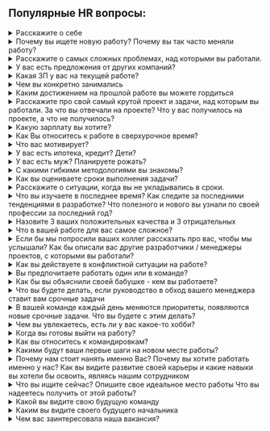 ## Популярные HR вопросы:

<details>
<summary>Расскажите о себе</summary>

`Самопрезентация` `Всегда`

***

**💡 Зачем спрашивают?**
> 1. Узнать о том, чего нет в резюме
> 2. Увидеть, как вы излагаете мысли
> 3. Понять, что важно для вас
> 4. Расслабить перед дальнейшими вопросами

**✅ Как отвечать**
> План рассказа:
> Вводная - как выбрал профессию и чему учился
> Основные проекты, команды и моя роль в них
> В чем мои сильные стороны
> Чего хочу и почему хочу к вам

> Советы
> 1. Уложите рассказ в 2-3 минуты. Говорите спокойно, но энергично.
> 2. Не используйте сложные термины
> 3. Нужно рассказывать коротко, емко и только то, что важно работодателю.

**❌ Как не надо отвечать**
> 1. “Я программист.”, “Я Все написал в резюме” - проще сразу послать их нахер и сэкономить время.
> 2. Тупо перечислять места работы и вашу роль - скучно, бесполезно.
> 3. Пересказывать всю вашу жизнь - 90% работодателей даже не волнует закончили-ли вы ВУЗ.

***
</details>

<details>
<summary>Почему вы ищете новую работу? Почему вы так часто меняли работу?</summary>

`Вопрос с подвохом` `Всегда`

***

**💡 Зачем спрашивают?**
> 1. Поможет понять, чего вы хотите и чего избегаете.
> 2. Оценить, “не бегунок ли ты часом”.
> 3. Узнать, из-за чего вы можете уволиться опять и можно ли этого избежать.
> 4. Можно услышать про конфликт и действия кандидата, пытался ли он решить проблему.

**✅ Как отвечать**
> Покажите ответом что хотите развития и что именно у этого работодателя сможете расти. Также убедите его, что увольняетесь редко и по серьезным причинам, которые не повторятся вновь или не зависят от вас.

> Пример ответа: “Я уже два года работаю в компании над проектом банкинга, знаю вдоль и поперек весь код. Задачи выполняю быстрее чем планировалось. Челенджей нету, а хочется. Я несколько раз ходил к руководителю, чтобы обсудить это. Новых проектов не намечается”

**❌ Как не надо отвечать**
> 1. “Попросили уйти”, “На самом деле меня увольняют”. Не убеждайте будущего работодателя, что с вами что-то не так.
> 2. “В компании одни п*дорасы”. Такой ответ говорит о том, что вы не можете сработаться с людьми, и это повторится.
> 3. “На моё место взяли другого разработчика” - похоже вы сотрудник с проблемами, раз вас решили заменить другим.
> 4. “3 года не повышают ЗП” - а почему? Вы не справляетесь? Лучше сказать, что “нет развития”.
> 5. “Вы - компания мечты. Всегда хотел к вам” . В ваших интересах показать что у вас есть ещё предложения и за вас нужно побороться.

***
</details>

<details>
<summary>Расскажите о самых сложных проблемах, над которыми вы работали.</summary>

`Вопрос с подвохом` `Часто`

***

**💡 Зачем спрашивают?**
> 1. Умение работать в нестандартных условиях или в сжатые сроки.
> 2. Понять реальный уровень компетенций. Без опыта невозможно подробно рассказать о проблемах и нюансах.
> 3. Понять насколько сложные перед вами стояли задачи, как вы их решали

**✅ Как отвечать**
> Здесь хотят услышать подход к решению проблем.
> 1. Вспоминайте какую-то срочную, сложную задачу.
> 2. Объясняете, почему она важна и почему сложна.
> 3. Рассказываете, как разбирались в проблеме.
> 4. Как в итоге решили.

**❌ Как не надо отвечать**
> Любой отказ рассказывать будет воспринят негативно.
Случай, который в решили в течение дня - недостаточно круто прозвучит.

***
</details>

<details>
<summary>У вас есть предложения от других компаний?</summary>

`Вопрос с подвохом` `Часто`

***

**💡 Зачем спрашивают?**
> Рекрутеры задают этот вопрос чтобы узнать сколько у них времени на обратную связь. Также пытаются понять насколько вы востребованы и есть ли у работодателя конкуренты.

**✅ Как отвечать**
> “Да, есть другие интересные предложения, но хочу рассмотреть ваш вариант, потому что..." Подумайте и запишите ответ, например: у вас крутой проект, сильная команда, правильная культура. Работодатель должен чувствовать, что конкурирует с другими предложениями. И что у него мало времени на хантинг. Как в маркетинге и продажах это подталкивает человека захотеть “купить” здесь и сейчас. Если есть офферы - говорите, что компании ждут ответа до определенной даты. Если нет - говорите, что есть. Никто не имеет права требовать назвать имя компании, расскажите в общем - этого достаточно.

**❌ Как не надо отвечать**
> 1. Не говорите что получили уже 15 предложений и будете выбирать. Во-первых, непонятно сколько времени уйдет на выбор. Во-вторых, вы говорите работодателю чтобы он не рассчитывал на вас, так как конкурентов много.
> 2. Не критикуйте другие предложения, это понизит вашу ценность. Работодатель перестает чувствовать конкуренцию и понимает что можно прогибать, например по деньгам.
> 3. Не говорите, что постоянно в поиске и что регулярно зовут на собеседования. Работодатель подумает, что вы так же легко уйдете из его компании.

***
</details>

<details>
<summary>Какая ЗП у вас на текущей работе?</summary>

`Вопрос с подвохом` `Часто`

***

**💡 Зачем спрашивают?**
> 1. HR или будущий руководитель ищет повод, чтобы поторговаться и скинуть оклад, прежде чем сделать оффер.
> 2. Если текущая ЗП больше того, что они готовы предложить - закончить собеседование и сэкономить всем время.

**✅ Как отвечать**
> Называйте сумму в 85-90% от той, которую вы хотите получить в оффере. Например, сейчас получаете 50 т.р., верите, что эта компания согласиться на 120 т.р. - отвечайте “сейчас получаю 100 т.р.”.

**❌ Как не надо отвечать**
> "Это коммерческая тайна", "А какая вам разница?"

***
</details>

<details>
<summary>Чем вы конкретно занимались</summary>

`Вопрос с подвохом` `Всегда`

***

**💡 Зачем спрашивают?**
> Если вы ответили плохо на вопрос: "Что вы делали на прошлом месте" , то собеседующим не понятно, чем именно занимались вы. Есть сомнения, что вы делали ценную для этой вакансии работу...

**✅ Как отвечать**
> Делайте акценты на задачах, которые релевантны текущей вакансии.
Надежный способ успокоить интервьюера - сказать "70% времени разрабатывал новый функционал, 20% - багфиксы и продумывание архитектуры, 10%  митинги и бюрократия"

**❌ Как не надо отвечать**
> "Половину времени настраивал среду для работы, доступы, участвовал в митингах"

***
</details>

<details>
<summary>Каким достижением на прошлой работе вы можете гордиться</summary>

`Вовлеченность` `Часто`

***

**💡 Зачем спрашивают?**
> Интервьюер пытается понять как вы относитесь к своей работе. Если кандидат рассказывает о результатах, то скорее всего он увлечен работой и может сопоставить свои действия и результат для компании. От таких людей можно ждать новых достижений.
Человеку, который работает 40 часов в неделю и только двигает в джире таски от менеджера, будет сложно ответить на этот вопрос. Работодатель поймет что кандидат просто “рабочие руки”, ожидать от него свершений не стоит. Такому можно предложить оклад поменьше.

**✅ Как отвечать**
> 1. Вспоминайте какие сложные задачи решили. Которые требовали обучения, дополнительного времени, ресурсов.
> 2. Упаковывайте результат в метрики, и описывайте конкретными словами: сократил расходы на; внедрил практику или технологию X; вырос до мидла за 2 месяца; обучил трех стажеров за 3 месяца - устроились джунами к нам; разработал архитектуру модуля/приложения X;

> Примеры хорошего ответа:
>1. “В компании не было юнит-тестирования. Я провел анализ подходящих фреймворков, подготовил материалы, рассказал всем на презентации и начал обучать людей. Практику успешно внедрили, чем я и горжусь.”
>2. “Была проблема с деплоем, разобрался в docker-е, перевел проект на него. Теперь без проблем можно деплоить проект на любую систему и не устанавливать кучу зависимостей. Быстрее разворачиваем проект для новых разработчиков”

**❌ Как не надо отвечать**
> 1. “Обучал/разрабатывал/делал” - важен результат, а не процесс. САМЫЙ популярный косяк. “Делал” трактуется как “тратил на это время и не факт, что получилось”. Приоритет и лучшие условия у программиста который: разработал, создал, запустил, внедрил.
> 2. ”Есть работа и я ее просто выполнял” - от любого человека в IT ждут большего. Унылый, неинициативный кандидат редко нужен. А если и нужен, то платить будут соответствующе и при случае - заменят
> 3. “Ничего, но теперь то буду стараться” - нет, не будешь. Если вчера не делал, завтра тоже не будешь. Измениться что-то может, на очень маловероятно и не факт, что в лучшую сторону.
> 4. “Горжусь сыном/дочкой” - это здорово, но услышать хотят больше про профессию.

***
</details>

<details>
<summary>Расскажите про свой самый крутой проект и задачи, над которым вы работали. За что вы отвечали на проекте? Что у вас получилось на проекте, а что не получилось?</summary>

`Вовлеченность` `Редко`

***

**💡 Зачем спрашивают?**
> Понять, что вас по - настоящему драйвит на работе. Какие задачи нравится решать. Узнать точки соприкосновения с той должностью, на которую вы хотите попасть

**✅ Как отвечать**
> От вас хотят услышать драйвовую историю. Берите за основу 5 составляющих любого проекта:
> 1. Техническая часть
> 2. Бизнесовая часть
> 3. Команда
> 4. Процессы
> 5. Успех проекта

**❌ Как не надо отвечать**
> "Обычный проект, ничего особенного не было" - унылый разговор к хорошему офферу не приведет

***
</details>

<details>
<summary>Какую зарплату вы хотите?</summary>

`Вопрос с подвохом` `Всегда`

***

**💡 Зачем спрашивают?**
> Почти всегда это уточняющий вопрос. В резюме вы уже указали зарплату. Вопрос задают в конце собеседования, чтобы уставшего вас прогнуть на меньшие деньги. Если вакансия очень интересная - можно назвать минимум который вы готовы обсуждать. Но если всем все понравилось, то просите столько сколько хотели, или больше.

**✅ Как отвечать**
> Это зависит от нескольких факторов, которые мы еще не обсуждали. Например, соц.пакет и другие льготы, а также от нематериальных факторов. Скажите, какой диапазон зарплат и социальный пакет ваша компания может предложить?
> Основываясь на уровне моей компетенции и опыта, я открыт для обсуждения зарплаты от ...

**❌ Как не надо отвечать**
> "Я уже согласен на любую зарплату — надоело ходить по собеседованиям". "Миллион евро." - вы разговариваете с человеком, который собеседований провел с 50 раз больше, чем вы. Несмешная шутка. "Я недавно взял ипотеку/кредит...". "Мой друг устроился на 300 000, я тоже столько хочу"

***
</details>

<details>
<summary>Как Вы относитесь к работе в сверхурочное время?</summary>

`Вопрос с подвохом` `Редко`

***

**💡 Зачем спрашивают?**
> Руководитель хочет убедиться, что вы будете бесплатно работать лишние 20-30 часов в неделю. Те, у кого не приняты сверхурочные, задавать этот вопрос не будут. Делайте выводы, хотите ли тут работать. Прежде чем отвечать - решите для себя, готовы ли вы круглосуточно пахать в этой компании. Если не готовы - говорите: “Отношусь негативно”.
> Перед интервью найдите людей, которые работают в этой компании или команде. Расспросите их о культуре и, как часто они работают не по 8 часов, а по 14. Выясните почему так происходит. 100%, что люди ответят и расскажут. Также посмотрите отзывы на ресурсах: otzovik, otrude и т.д. Можно много интересного прочитать о работодателе.

**✅ Как отвечать**
> 1. Покажите работодателю, что лояльны к сверхурочным, когда это нужно. “Если дедлайн - то могу задержаться ради проекта”
> 2. Задайте встречный вопрос - “как часто вы работаете сверхурочно”, “как оплачиваются эти часы”. Если у интервьюера бомбанет от вопросов, стоит задуматься - нужно ли работать в этой компании)

**❌ Как не надо отвечать**
> Спорный ответ: “На прошлых местах работал по 14 часов” - чаще это поймут как плюс, показывающий мотивацию и производительность, но иногда и негативно воспримут.
> Плохо: “Да, конечно, по двойной ставке” - если компания практикует переработки и не платит за них - вы выбываете. А если платит - эти деньги вы все равно получите. В обоих случаях ответ не покажет вас с лучшей стороны.

***
</details>

<details>
<summary>Что вас мотивирует?</summary>

`Мотивация` `Часто`

***

**💡 Зачем спрашивают?**
> Лучше понять вашу личность, стиль работы и квалификацию, а также определить, подходите ли вы для этой должности, команды и культуры.

**✅ Как отвечать**
> Меня мотивирует работа над крутым проектом/продуктом - прям как у вас.
> Меня мотивирует работа в крутой команде - прям как у вас.
> Меня мотивирует работа с крутыми процессами - прям как у вас.
> Ищите точки соприкосновения с компанией - ваc мотивирует то, что уже есть в этой компании.

**❌ Как не надо отвечать**
> "Только увеличение заработной платы" - все хотят больше денег. Но если это первое, что вы скажете , с вами не интересно продолжать.
> "Когда приезжаю домой, меня встречают жена и дочка" - в контексте разговора о приеме на работу профессионала услышать такое - не в тему.

***
</details>

<details>
<summary>У вас есть ипотека, кредит? Дети?</summary>

`Плохой вопрос` `Редко`

***

**💡 Зачем спрашивают?**
> Целая каста руководителей считают, что человек с кредитами, семьей, ипотекой - будет лоялен и привязан к компании. А еще в “болотах” считается, что ипотечникам можно ЗП не поднимать - они осторожнее меняют работу, ведь там испытательный срок, неизвестная компания, ЗП может оказаться серой, да и банально сил нет по собеседованиям ходить.
> Для IT компании такой вопрос - плохой знак.

**✅ Как отвечать**
> Честный ответ. Из подобных вопросов можно и нужно извлечь выгоду для себя. Если вопрос задаёт ваш будущий руководитель - ответьте честно, а затем поинтересуйтесь почему ему интересно знать такие подробности. Узнаете с кем вам придется работать)

**❌ Как не надо отвечать**
> Единственный неправильный вариант - увиливать и грубить в ответ.

***
</details>

<details>
<summary>У вас есть муж? Планируете рожать?</summary>

`Плохой вопрос` `Редко`

***

**💡 Зачем спрашивают?**
> Опасаются потерять деньги и время, потому что декретница или молодая мама может быть проблемой.

**✅ Как отвечать**
> Хотите ли вы в декрет сейчас или нет - в любом случае выгодно убеждать, что в декрет в ближайшие годы вы не уйдете. Главное, нельзя задумываться в ответ на этот вопрос. Уверенно и быстро отвечайте “нет, пока не думала о детях”; “Хочу строить карьеру”, “Через 3 года собираемся взять свое жилье в ипотеку, тогда и подумаем”;

**❌ Как не надо отвечать**
> Единственный неправильный вариант - увиливать и грубить в ответ.

***
</details>

<details>
<summary>С какими гибкими методологиями вы знакомы?</summary>

`Опыт Agile` `Редко`

***

**💡 Зачем спрашивают?**
> Просто хотят понять какой у вас опыт. К гибким подходам положительно относятся во многих компаниях. Пока вы будете обсуждать этот вопрос, работодатель поймет ваше отношение к такому стилю работы.

**✅ Как отвечать**
> Почитайте про Kanban, SCRUM, XP. Выпишите ключевые моменты. Запомните хотя бы 1/3 из материала - уже будете круче чем большинство кандидатов.

**❌ Как не надо отвечать**
> Не работал, не знаю ничего
"Работал по скрам, но у нас было говеный скрам. Щас я расскажу как надо на самом деле".

***
</details>

<details>
<summary>Как вы оцениваете сроки выполнения задачи?</summary>

`Планирование` `Часто`

***

**💡 Зачем спрашивают?**
> 1. Кандидат способен сам оценить задачу?
> 2. Как кандидат коммуницирует с командой при оценке
> 3. Как часто кандидат попадает в оценку

**✅ Как отвечать**
> Пишу план, выделяю непонятные вещи, выясняю что является целью, накладываю риски -> получается оценка

**❌ Как не надо отвечать**
> "я не оценивал, проджект приносил задачу - я ее делал по факту."
"За сроки я не отвечал".

***
</details>

<details>
<summary>Расскажите о ситуации, когда вы не укладывались в сроки.</summary>

`Планирование` `Часто`

***

**💡 Зачем спрашивают?**
> В разговоре о сорванных сроках выясняется много интересного о кандидате. Проверяем уже конкретный опыт, знания и поведение в конкретных рабочих задачах.
> 1. Серьезно ли относитесь к обязательствам перед другими.
> 2. Как понимаете, что не укладываетесь в сроки.
> 3. Не мешает ли гордость признать про*б, а главное, сделать выводы.
> 4. Даете ли свою оценку, если чужая неверна.
> 5. Умеете ли планировать и оценивать сроки.
> 6. Что будете делать, чтобы исправить ситуацию.
> 7. Чем готовы пожертвовать, чтобы успеть.

**✅ Как отвечать**
> Ключевые шаги, при сорванных сроках:
> 1. Оценить новый срок и учесть ошибки
> 2. Предупредить руководителя
> 3. Предложить конкретные действия:
   а) Привлечь помощь;
   б) Работать сверхурочно;
   в) Договориться и сдвинуть срок;
   г) Изменить постановку задачи, состав работ;
   д) Отказаться от менее приоритетных задач;
> 4. Предупредить людей, чья работа зависит от завершения вашей работы
> 5. Первым делом брать в работу ту часть задачи, которая самая рискованная и непроработанная.

> Пример хорошего ответа: “Считаю что такие ситуации нормальны в нашей работе. Часто приходиться работать с задачами высокой неопределенности и тут главное держать в курсе команду и заинтересованные стороны. Когда подобные ситуации происходят, я рассказываю о проблеме команде и руководителю, дальше решаем, нужно ли привлечь помощь, изменить сроки или упростить задачу. Например, перенести часть функционала в следующий релиз.”

**❌ Как не надо отвечать**
> 1. “Во всем виновато НАТО/кризис/отдел тестирования, аналитики и т.д.” - винить окружающих это неконструктивно и бесполезно. Покажите умение решать проблемы, а не создавать новые.
> 2. “Мне спустили срок сверху” - даже в таком случае надо уметь доказать свою оценку и риски через аргументы.
> 3. “Да, но это не моя проблема. Сделаю, когда сделаю.” - комментарии не требуются)

***
</details>

<details>
<summary>Что вы изучаете в последнее время? Как следите за последними тенденциями в разработке? Что полезного и нового вы узнали по своей профессии за последний год? </summary>

`Работа над собой` `Часто`

***

**💡 Зачем спрашивают?**
> 1. Как вы улучшаете свои навыки и знания прямо сейчас
> 2. Насколько ваши интересы в плане развития совпадают

**✅ Как отвечать**
> 1. Подготовьте план развития, со сроками, целями, темами, скилами и т.д. Интервьюеры ссутся от радости когда слышат о таком. Да и само упражнение полезное.
> 2. Рассказывайте о вещах которые пригодятся работодателю: переписывают legacy? Скажите что как раз разбираетесь и тестируете тонкости новой версии.
>3. Расскажите о книгах, статьях, онлайн курсах, видео с youtube, паттернах которые изучили и т.д. Ограничений нет.

> Как быть если вы не развиваетесь:
> 1. Рассказывайте о том что изучали год, два, три назад. Освежите память, чтобы казалось, что вы неделю назад закончили изучать тему.
> 2. Посмотрите, что в тренде по специальности: книги, статьи, курсы, либы... Почитайте один вечер - на интервью скажете что уже две недели изучаете.

**❌ Как не надо отвечать**
> “Ничего не учу. Все что мне нужно - уже знаю”
> “Последние месяцы/годы нет времени: семья, работа и переезд” - Так говорят те, кто никогда и не прилагал усилий на развитие. Исключения бывают редко.
> “Учу английский, чтобы наконец-то уехать в Америку, как только получится” = “я к вам временно”.

***
</details>

<details>
<summary>Назовите 3 ваших положительных качества и 3 отрицательных</summary>

`Работа над собой` `Часто`

***

**💡 Зачем спрашивают?**
> 1. Вас сравнят с другими кандидатами и выберут того, кто больше подходит по культуре, духу и т.п.
> 2. Отсеивание неадекватов. 10% кандидатов на этом вопросе бракуются.
> 3. Проверяют насколько вы способны в самоанализ. Если нанимают спеца надолго и на вырост, это хорошо поднимает вас в глазах работодателя.

**✅ Как отвечать**
> Плюсы - составьте список важных качеств на подобной позиции или в этой компании. Ищите вдохновение в описании вакансии. Например:
> 1. "Постоянно развиваю свои компетенции".
> 2. “Беру и делаю - разберусь и найду информацию для решения любой задачи”.
> 3. “Всегда добиваюсь результата”.

> Минусы - выбирайте некритичные организационные или технические вещи. И обязательно рассказывайте как планируете их устранять.
> 1. “Излишне дотошен, но учусь находить компромисс“.
> 2. “Не люблю заниматься рутинной, поэтому тщательно выбираю компанию, в которой буду работать”.
> 3. “Пока что у меня мало навыков в работе с БД, как раз прохожу курс”.

**❌ Как не надо отвечать**
> “часто опаздываю”, “шлю на х*й если не могу договориться”, “не делаю задачу, если она мне не нравится”, “буду занозой в попе. если что - уволюсь и уведу сотрудников”.

***
</details>

<details>
<summary>Что в вашей работе для вас самое сложное?</summary>

`Работа над собой` `Редко`

***

**💡 Зачем спрашивают?**
> 1. Какие слабые стороны вы видите в своих навыках.
> 2. Что вы делаете, чтобы исправить это.

**✅ Как отвечать**
> Проведите параллель с вашим планом развития, чтобы показать, что решаете эти сложности. Например: "Пару месяцев назад понял, что плаваю в работе с базами данных. Занёс это в свой план развития и сейчас как раз прохожу курс на эту тему"

**❌ Как не надо отвечать**
> "Работать с людьми" - хоть и честно, это существенный минус
> "Работать весь день"
> "Делать задачи, которые я не хочу делать" - если это упомянули, значит не редкость, значит будет проблемой

***
</details>

<details>
<summary>Если бы мы попросили ваших коллег рассказать про вас, чтобы мы услышали? Как бы описали вас другие разработчики / менеджеры проектов, с которыми вы работали?</summary>

`Работа с людьми` `Часто`

***

**💡 Зачем спрашивают?**
> 1. Оценивается умение и стремление работать в команде.
> 2. Собираете ли вы фидбек по своей работе.
> 3. Осознаете ли моменты, где вы недостаточно хорошо справляетесь.

**✅ Как отвечать**
> "Я периодически спрашиваю про это своего менеджера, тим лида, ментора. Получаю конструктивный фидбек. Им нравится то, что я постоянно развиваюсь; ответственно отношусь к своим задачам и срокам; стараюсь во благо проекта; всегда готов помочь коллегам;"

**❌ Как не надо отвечать**
> Не говорите про негатив - вообще. Рассказывать, почему вам никогда не давали фидбек - не надо.

***
</details>

<details>
<summary>Как вы действуете в конфликтной ситуации на работе?</summary>

`Работа с людьми` `Редко`

***

**💡 Зачем спрашивают?**
> 1. Отсеять опасных неадекватов. Да, в IT тоже иногда бьют друг другу лица.
> 2. Отсеять проблемных сотрудников и исключить ходячую головную боль.
> 3. Действительно хотят понять как вы будете действовать в конфликтной ситуации, есть ли у вас навык выхода из них.
> 4. Прощупывают ваши способности строить отношения в принципе, что кратно влияет на эффективность и раскрывается в вашем ответе на вопрос.

**✅ Как отвечать**
> 1. Говорить, что вы развивали конфликт не стоит.
> 2. Показывайте, что вы за мирное решение и что с вашим приходом конфликтов станет меньше.
> 3. Расскажите, что попав в конфликт вы:
   а) Ставите себя на место другой стороны;
   б) “Открыты к разговору”;
   в) Готовы признавать ошибки;
   г) Находите компромисс в диалоге;
   д) Просите совета у руководителя и других коллег, если нужно;
   е) Заранее строите доверительные отношения с людьми, чтобы конфликтов было меньше;
   ж) Только если предыдущие пункты не сработали, а проблема как риск для проекта осталась, обращаетесь за помощью.
> 4. Интервьюер должен услышать, что победила дружба.
> 5. Без заготовленного заранее кейса вам будет сложно на ходу правильно себя показать - запишите пару ситуаций.

**❌ Как не надо отвечать**
> “После работы я поговорил бы с ним как мужчина с мужчиной”, “Выскажу руководителю в лицо все что о нем думаю”, “Почти всегда я прав, нужно это доказать любыми силами”

***
</details>

<details>
<summary>Вы предпочитаете работать один или в команде?</summary>

`Работа с людьми` `Часто`

***

**💡 Зачем спрашивают?**
> От любого сотрудника ждут способности и желания выстроить неконфликтные рабочие отношения с кем угодно.
> Изолированных от людей ролей в IT нет. Всегда нужно с кем то совместно работать.
> От кандидата ожидают умение работать и так и так.
> 1. Когда надо решить задачу и выполнить цель - вы способны сделать это самостоятельно без постоянного дергания команды.
> 2. Вы можете весь день просидеть в парном кодинге. При этом не умереть, не поругаться с коллегой и вместе добиться результата.
> 3. Если у вас проблема, которая мешает двигаться дальше, и вы понимаете что не решите её сами - вы не будете сидеть ещё 3 дня один на один с задачей, пока начальник не спросит и не узнает грустную новость

**✅ Как отвечать**
> Пример: “Доводилось работать над проектом самостоятельно, но я считаю, что в команде работа идет продуктивнее. Потому что команда мотивирует делать больше и лучше, всегда есть с кем посоветоваться и у кого поучиться. Мне нравится помогать своей команде и достигать общего результата.”

**❌ Как не надо отвечать**
> 1. “Мне не нужна команда, я все делаю сам” - этот вопрос не про компетенции. Так вы покажете, что не понимаете зачем нужны отношения в коллективе.
> 2. “Не люблю людей. Совсем” - согласен, люди г*вно. Но как говорил мой дед: “я твой дед мы живем в социуме, а не в лесу”;
> 3. “Мне работается лучше, когда меня не отвлекают и я могу сконцентрироваться” - у всех так. Но вопрос - “Вы с людьми работать можете?”, и вам нужно убедить человека, что можете.

***
</details>

<details>
<summary>Как бы вы объяснили своей бабушке - кем вы работаете? </summary>

`Работа с людьми` `Редко`

***

**💡 Зачем спрашивают?**
> Навыки коммуникации и взаимодействия. Иногда бывает важно понять - насколько кандидат может излагать свои мысли доступным языком, а не в технических терминах.

**✅ Как отвечать**
> Постарайтесь дать максимально лёгкий и доступный для понимания ответ.

**❌ Как не надо отвечать**
> Начать объяснять теорию так, как написано в умных книжках.

***
</details>

<details>
<summary>Что вы будете делать, если руководство в обход вашего менеджера ставит вам срочные задачи</summary>

`Работа с людьми` `Редко`

***

**💡 Зачем спрашивают?**
> Ответ на вопрос покажет ваше отношение к такому стилю работы. Существуют адекватные способы с этим работать. Но умеете ли вы?

**✅ Как отвечать**
> "Это нередкая и нормальная ситуация, с которой можно работать.
Мои задачи при этом:
> 1) Уметь перестроиться и быстро дать результат, когда это нужно
> 2) Показывать прозрачность моей работы, чтобы мой руководитель легко и эффективно принимал решение, что важнее
> 3) Оповещать всех, кто ждет результата моей работы, об изменениях в приоритетах и сроках

> Если приносят очевидно сверхсрочную задачу - оповещу остальных и руководителя, а затем пойду и сделаю.
> Если дают умеренно срочную задачу - обсужу с руководителем, затем сообщу о сроке решения.
> Когда нет возможности посоветоваться - расспрошу побольше и сам изменю приоритеты.
> В КАЖДОМ таком случае буду напоминать, что продуктивнее ставить задачи через моего руководителя."

**❌ Как не надо отвечать**
> "Буду работать 24 на 7", "Уволюсь"

***
</details>

<details>
<summary>В вашей команде каждый день меняются приоритеты, появляются новые срочные задачи. Что вы будете с этим делать?</summary>

`Работа с людьми` `Редко`

***

**💡 Зачем спрашивают?**
> Такие ситуации действительно бывают. Главное чтобы это не было постоянным режимом работы.
> 1. Умеете ли вы договариваться с другими людьми в компании
> 2. Как вы приоритезируете свои задачи

**✅ Как отвечать**
> Обсуждаю с менеджером ситуацию. Подсвечиваю риски по текущим задачам, рассказываю сколько осталось. Если решаем что задача действительно горит - оповещаю остальных, что их задача будет сделана позже, объясняю почему.

**❌ Как не надо отвечать**
> "Не смогу так работать"

***
</details>

<details>
<summary>Чем вы увлекаетесь, есть ли у вас какое-то хобби? </summary>

`Увлечения` `Редко`

***

**💡 Зачем спрашивают?**
> 1. Понять уровень социализации - насколько вы умеете строить отношения с другими людьми
> 2. Понять умеете ли вы вообще отдыхать от работы. Если нет, то потенциально вы либо уже словили перегорание, либо скоро словите

**✅ Как отвечать**
> Просто расскажите чем увлекаетесь в свободное время. Главное не затягивайте - не нужно 15 минут описывать ваше восхождение на эверест. Желательно упомянуть про подвижные, спортивные, а также социальные вылазки. 2 раза сходили на пейнтбол - "хожу с друзьями на пейнтбол". "Танки" тоже можно упомянуть, это не плохо.

**❌ Как не надо отвечать**
> 1. "Работа - это мое главное хобби" - HR может и зайдет такой ответ, но любой адекватный руководитель понимает что вы можете сгореть в любой момент.
> 2. "Выхожу из дома 1 раз в неделю" - имеете право, но немало людей негативно отнесутся, к сожалению.
> 3. "Люблю своих друзей. Мы часто разговариваем о боге. Вот вам кстати буклетик"

***
</details>

<details>
<summary>Когда вы готовы выйти на работу?</summary>

`Формальность` `Часто`

***

**💡 Зачем спрашивают?**
> Работодатель проверяет насколько активно вы ищете работу. Говорите как есть. Обычно, компаниям не интересно ждать 3 месяца, пока вы закончите проект и передадите дела. К тому же, на практике таких кандидатов можно не дождаться.

**✅ Как отвечать**
> 1) Если Вы решили выйти на работу как можно быстрее, так и говорите: Я готов выйти на работу уже с завтрашнего числа. Когда вы хотите, чтобы я начал?
> 2) Если же Вам надо отрабатывать 2 недели на старой работе, говорите точную дату, с которой сможете начать работать.

**❌ Как не надо отвечать**
> "Я не знаю, я ещё не говорил об этом со своим руководством" - нужна уверенность, иначе сделают пометку "сам не знает когда выйдет, будет мозг иметь"

***
</details>

<details>
<summary>Как вы относитесь к командировкам?</summary>

`Формальность` `Редко`

***

**💡 Зачем спрашивают?**
> Подвоха тут нет. Хотят понять можно ли отправлять вас по командировкам и как часто

**✅ Как отвечать**
> Отвечайте как есть. Отличный повод узнать, часто ли нужно будет ездить. Если вам не подходит - лучше не идти к ним.

**❌ Как не надо отвечать**
> Не надо врать или приукрашивать: "Если X2 к ЗП + командировочные + доп отпуск, то подумаю" - осторожно узнайте про условия, но не вставайте в агрессивную позу сразу.

***
</details>

<details>
<summary>Какими будут ваши первые шаги на новом месте работы?</summary>

`Планирование` `Редко`

***

**💡 Зачем спрашивают?**
> Очень сложный вопрос. Задают кандидатам на позиции senior и выше.
Ожидают, что вы покажете полное понимание ситуации (хоть и без деталей). Критично попасть в их ожидания.

**✅ Как отвечать**
> К такому вопросу нужно готовиться. Выясните потребности работодателя:
> 1. Изучите описание вакансии
> 2. Распросите рекрутера при первом созвоне
> 3. Задавайте вопросы на собеседовании

> Основные направления, над которыми нужно работать в любой компании:
> 1. Техника - аудит системы
> 2. Понять что по команде. Кого обучать, кого нанимать
> 3. Выстроить базовые внутренние и внешние отношения
> 4. Инфраструктура, DevOps
> 5. План разработки - сроки, стоимость, состав команды

> Костяк, шаблон ответа можно заготовить заранее. 75% повторяется, надо потренироваться.

**❌ Как не надо отвечать**
> "Не знаю", "Буду делать что скажут." "Все нахрен переделаю, вы говно, я знаю как надо - научу"

***
</details>

<details>
<summary>Почему нам стоит нанять именно Вас? Почему вы хотите работать именно у нас? Как вы видите развитие своей карьеры и какие навыки вы хотели бы освоить, являясь нашим сотрудником</summary>

`Сочетание ваших планов и опыта с планами и потребностями компании` `Редко`

***

**💡 Зачем спрашивают?**
> 1. Услышать что-то новое и ключевое о кандидате, что повлияет на решение.
> 2. Оценить способность аргументировать и убеждать.
> 3. Понять, а сильно ли кандидат заинтересован в работе.

**✅ Как отвечать**
> Нужно как в продажах - говорить больше о клиенте и меньше о себе. Убеждайте, что вам нравятся культура, проекты, люди, которым приносят пользу эти проекты, подход компании к работе и сотрудникам.

> Выпишите себе следующие пункты и найдите на них ответы. Ищите в описании вакансии или спрашивайте у HR при первом созвоне. Много инфы можно накопать почитав о компании:
> 1. Их инструменты и технологии
> 2. Как устроены процессы в компании/команде, состав команды
> 3. Цели проекта/продукта
> 4. Обучение сотрудников
> 5. Чем предстоит заниматься
> 6. Каким видят идеального кандидата.Например, “многозадачен”
> 7. Какие задачи стоят в ближайшее время: “оптимизация системы”

> Пример ответа: “У вас используются React, Redux, Saga, Typescript и Git - со всем этим работал и поэтому подхожу на эту роль. Вы работаете удаленно, а я уже давно работаю на удаленке и поэтому продуктивно включусь в процесс. У вас небольшая продуктовая команда, поэтому нужен человек, который сможет настроить CI, среду, что-то сверстать, я как раз могу этим заняться.”

**❌ Как не надо отвечать**
> 1. “Хочу как можно быстрее вырасти в лида, поэтому буду очень стараться” - не факт, что работодателю это нужно. Будьте аккуратны рассказывая об амбициях.
> 2. ”Сами скажите”, ”А я пока не знаю”, “Это вы меня позвали” - никто не любит неподготовленных выпендрежников.
> 3. “Я педантичный, дотошный, мотивированный, ответственный, коммуникабельный и бла бла бла…” - не интересно, не информативно.
>4. "Буду работу работать"

***
</details>

<details>
<summary>Что вы ищите сейчас? Опишите свое идеальное место работы
Что вы надеетесь получить от этой работы?</summary>

`Сочетание ваших планов и опыта с планами и потребностями компании` `Всегда`

***

**💡 Зачем спрашивают?**
> 1. Узнать ожидания кандидата
> 2. На что кандидат обращает внимание при выборе компании
> 3. Насколько текущие условия подойдут кандидату

**✅ Как отвечать**
> Ключевые пункты:
> 1. Продвинутые инструменты и технологии
> 2. Развитые процессы в компании/команде, крутая команда команды
> 3. Полезность и амбициозность проекта/продукта
> 4. Обучение сотрудников

> По ходу рассказа связывайте эти пожелания с компанией, куда собеседуетесь. Нужно как в продажах - говорить больше о клиенте и меньше о себе. Убеждайте, что вам нравятся культура, проекты, люди, которым приносят пользу эти проекты, подход компании к работе и сотрудникам. Ищите зацепки в описании вакансии или спрашивайте у HR при первом созвоне.

> Пример ответа: “Хочу работать с современным стеком технологий, видел что у вас React, Redux, Saga, Typescript и Git - это радует.
Мне важно знать, что я приношу пользу людям. На вашем проекте я буду в этом уверен. Также не хотелось бы тратить время на компанию с неразвитими организационными процессами".

**❌ Как не надо отвечать**
> Самое нелепое, что может быть, это если из вашего ответа будет следовать, что вам интересна совсем другая работа, чем вакансия, по поводу которой вы сейчас пришли на собеседование. 
> "Оплачиваемое рабочее место, с ДМС и отпуском" - иными словами, "да мне пофиг", такими людьми только дырки затыкают, но всерьез не воспринимают.

***
</details>

<details>
<summary>Какой вы видите свою будущую команду</summary>

`Сочетание ваших планов и опыта с планами и потребностями компании` `Редко`

***

**💡 Зачем спрашивают?**
> 1. В какой команде вы привыкли работать
> 2. Что для вас идеальная команда
> 3. Какую роль в команде вы хотите выполнять

**✅ Как отвечать**
> Здесь нужно попасть в "ожидания" того кто спрашивает.
> "Хочу команду:
> 1. В которой мы вместе сможем развиваться
> 2. С которой мы вместе будем делать ваш классный мега продукт
> 3. С которой мы вместе выстроим самые эффективные процессы

**❌ Как не надо отвечать**
> 1. "Ну хочу чтобы там были все кто нужен, и чтобы мне нужно было только писать код" - показывает что вы не хотите развиваться
> 2. "Хочу чтобы были сильные senior, у которых я буду спрашивать как сделать" - нахер вы вообще нужны?
> 3. "Хочу чтобы слушали меня всегда, и не мешали работать"

***
</details>

<details>
<summary>Каким вы видите своего будущего начальника</summary>

`Сочетание ваших планов и опыта с планами и потребностями компании` `Редко`

***

**💡 Зачем спрашивают?**
> На какие качества вы больше всего обращаете внимание, узнать, что вам важно.
> Какой формат работы вы считаете правильным.

**✅ Как отвечать**
> Хочется работать на человека с амбициями, который хочет развиваться и делать классные проекты.
> В работе со своей командой жду взаимоуважения, желания доверять мне сложные задачи, честности и поддержки.

> Каждый пункт руководитель должен мысленно отмечать в голове "да, я такой, я молодец)))". Если, наоборот, босс - унылое говно, может и не надо к нему идти?

**❌ Как не надо отвечать**
> "Руководитель дает мне задачу и не вмешивается, отчетность я сдам в конце месяца по результатам работы."
> "Чтобы не дергал лишний раз"
> "Дает только точные продуманные задачи"

***
</details>

<details>
<summary>Чем вас заинтересовала наша вакансия?</summary>

`Сочетание ваших планов и опыта с планами и потребностями компании` `Часто`

***

**💡 Зачем спрашивают?**
> 1. Хотите ли вы у них работать.
> 2. Что именно вас привлекло в вакансии.
> 3. Понимаете ли вы, чем нужно будет заниматься.

**✅ Как отвечать**
> Уже обсуждалось. Основные моменты, которые можно упомянуть:
> 1. Инструменты и технологии
> 2. Процессы в компании/команде, состав команды
> 3. Цели проекта/продукта
> 4. Обучение сотрудников
> 5. Чем предстоит заниматься
> 6. Каким видят идеального кандидата. Например, “многозадачен”
> 7. Какие задачи стоят в ближайшее время: “оптимизация системы”

> Пример ответа: “У вас используются React, Redux, Saga, Typescript и Git - со всем этим работал и поэтому подхожу на эту роль. Вы работаете удаленно, а я уже давно работаю на удаленке и поэтому продуктивно включусь в процесс. У вас небольшая продуктовая команда, поэтому нужен человек, который сможет настроить CI, среду, что-то сверстать, я как раз могу этим заняться.”

**❌ Как не надо отвечать**
> "Вы сами меня позвали"
> "Да вакансия как у всех" - вот щас обидно было((
> "Понравилось что у вас кофе бесплатное"

***
</details>
